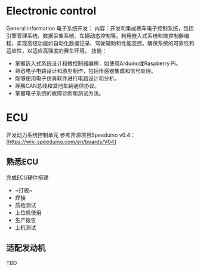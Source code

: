 # Electronic control
General information 电子系统开发：
内容：开发和集成赛车电子控制系统，包括引擎管理系统、数据采集系统、车辆动态控制等。利用嵌入式系统和微控制器编程，实现高级功能如自动化数据记录、驾驶辅助和性能监控。确保系统的可靠性和适应性，以适应高强度的赛车环境。
	技能：
- 掌握嵌入式系统设计和微控制器编程，如使用Arduino或Raspberry Pi。
- 熟悉电子电路设计和原型制作，包括传感器集成和信号处理。
- 能够使用电子仿真软件进行电路设计和分析。
- 理解CAN总线和其他车辆通信协议。
- 掌握电子系统的故障诊断和测试方法。

# ECU
开发动力系统控制单元
参考开源项目Speeduino v0.4：[https://wiki.speeduino.com/en/boards/V04]
## 熟悉ECU
完成ECU硬件搭建  
- ~打板~
- 焊接
- 质检测试
- 上位机使用
- 生产报告
- 上机测试

## 适配发动机
TBD

